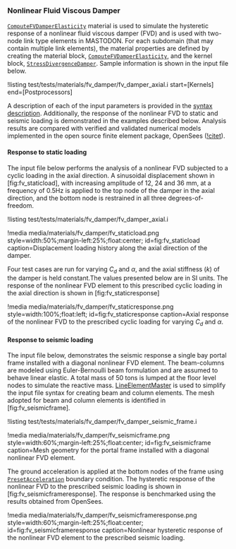 ### Nonlinear Fluid Viscous Damper

[`ComputeFVDamperElasticity`](source/materials/ComputeFVDamperElasticity.md) material is used to simulate the hysteretic response of a nonlinear fluid viscous damper (FVD) and  is used with two-node link type elements in MASTODON. For each subdomain (that may contain multiple link elements), the material properties are defined by creating the material block,  [`ComputeFVDamperElasticity`](source/materials/ComputeFVDamperElasticity.md), and the kernel block, [`StressDivergenceDamper`](source/kernels/StressDivergenceDamper). Sample information is shown in the input file below.

!listing test/tests/materials/fv_damper/fv_damper_axial.i start=[Kernels] end=[Postprocessors]

A description of each of the input parameters is provided in the [syntax description](source/materials/ComputeFVDamperElasticity.md). Additionally, the response of the nonlinear FVD to static and seismic loading is demonstrated in the examples described below. Analysis results are compared with verified and validated numerical models implemented in the open source finite element package, OpenSees ([!citet](opensees2009)).

#### Response to static loading

The input file below performs the analysis of a nonlinear FVD subjected to a cyclic loading in the axial direction. A sinusoidal displacement shown in [fig:fv_staticload], with increasing amplitude of 12, 24 and 36 mm, at a frequency of 0.5Hz is applied to the top node of the damper in the axial direction, and the bottom node is restrained in all three degrees-of-freedom.

!listing test/tests/materials/fv_damper/fv_damper_axial.i

!media media/materials/fv_damper/fv_staticload.png
       style=width:50%;margin-left:25%;float:center;
       id=fig:fv_staticload
       caption=Displacement loading history along the axial direction of the damper.

Four test cases are run for varying $C_d$ and $\alpha$, and the axial stiffness ($k$) of the damper is held constant.The values presented below are in SI units. The response of the nonlinear FVD element to this prescribed cyclic loading in the axial direction is shown in [fig:fv_staticresponse]

!media media/materials/fv_damper/fv_staticresponse.png
       style=width:100%;float:left;
       id=fig:fv_staticresponse
       caption=Axial response of the nonlinear FVD to the prescribed cyclic loading for varying $C_d$ and $\alpha$.

#### Response to seismic loading

The input file below, demonstrates the seismic response a single bay portal frame installed with a diagonal nonlinear FVD element. The beam-columns are modeled using Euler-Bernoulli beam formulation and are assumed to behave linear elastic. A total mass of 50 tons is lumped at the floor level nodes to simulate the reactive mass. [LineElementMaster](/LineElementMaster/index.md) is used to simplify the input file syntax for creating beam and column elements. The mesh adopted for beam and column elements is identified in [fig:fv_seismicframe].

!listing test/tests/materials/fv_damper/fv_damper_seismic_frame.i

!media media/materials/fv_damper/fv_seismicframe.png
       style=width:60%;margin-left:25%;float:center;
       id=fig:fv_seismicframe
       caption=Mesh geometry for the portal frame installed with a diagonal nonlinear FVD element.

The ground acceleration is applied at the bottom nodes of the frame using [`PresetAcceleration`](source/bcs/PresetAcceleration.md) boundary condition. The hysteretic response of the nonlinear FVD to the prescribed seismic loading is shown in [fig:fv_seismicframeresponse]. The response is benchmarked using the results obtained from OpenSees.

!media media/materials/fv_damper/fv_seismicframeresponse.png
       style=width:60%;margin-left:25%;float:center;
       id=fig:fv_seismicframeresponse
       caption=Nonlinear hysteretic response of the nonlinear FVD element to the prescribed seismic loading.
